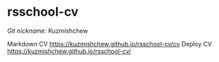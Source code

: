 # rsschool-cv
*Git nickname:* Kuzmishchew

Markdown CV
https://kuzmishchew.github.io/rsschool-cv/cv
Deploy CV
https://kuzmishchew.github.io/rsschool-cv/
